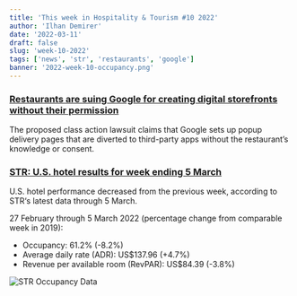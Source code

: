 ```yaml
---
title: 'This week in Hospitality & Tourism #10 2022'
author: 'Ilhan Demirer'
date: '2022-03-11'
draft: false
slug: 'week-10-2022'
tags: ['news', 'str', 'restaurants', 'google']
banner: '2022-week-10-occupancy.png'
---
```


### [Restaurants are suing Google for creating digital storefronts without their permission](https://www.nrn.com/operations/restaurants-are-suing-google-creating-digital-storefronts-without-their-permission)

The proposed class action lawsuit claims that Google sets up popup delivery pages that are diverted to third-party apps without the restaurant’s knowledge or consent.

### [STR: U.S. hotel results for week ending 5 March](https://str.com/press-release/str-us-hotel-results-week-ending-5-march)

U.S. hotel performance decreased from the previous week, according to STR‘s latest data through 5 March.

27 February through 5 March 2022 (percentage change from comparable week in 2019):

- Occupancy: 61.2% (-8.2%)
- Average daily rate (ADR): US$137.96 (+4.7%)
- Revenue per available room (RevPAR): US$84.39 (-3.8%)

![STR Occupancy Data](/images/blogimages/2022-week-10-occupancy.png)
